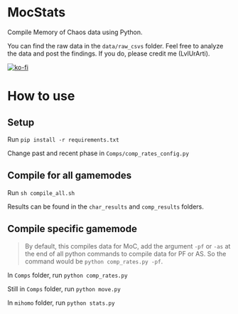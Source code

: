 # MocStats

Compile Memory of Chaos data using Python.

You can find the raw data in the `data/raw_csvs` folder. Feel free to analyze the data and post the findings. If you do, please credit me (LvlUrArti).

[![ko-fi](https://ko-fi.com/img/githubbutton_sm.svg)](https://ko-fi.com/Q5Q4IJ3P6)

# How to use

## Setup

Run `pip install -r requirements.txt`

Change past and recent phase in `Comps/comp_rates_config.py`

## Compile for all gamemodes

Run `sh compile_all.sh`

Results can be found in the `char_results` and `comp_results` folders.

## Compile specific gamemode

> By default, this compiles data for MoC, add the argument `-pf` or `-as` at the end of all python commands to compile data for PF or AS. So the command would be `python comp_rates.py -pf`.

In `Comps` folder, run `python comp_rates.py`

Still in `Comps` folder, run `python move.py`

In `mihomo` folder, run `python stats.py`
